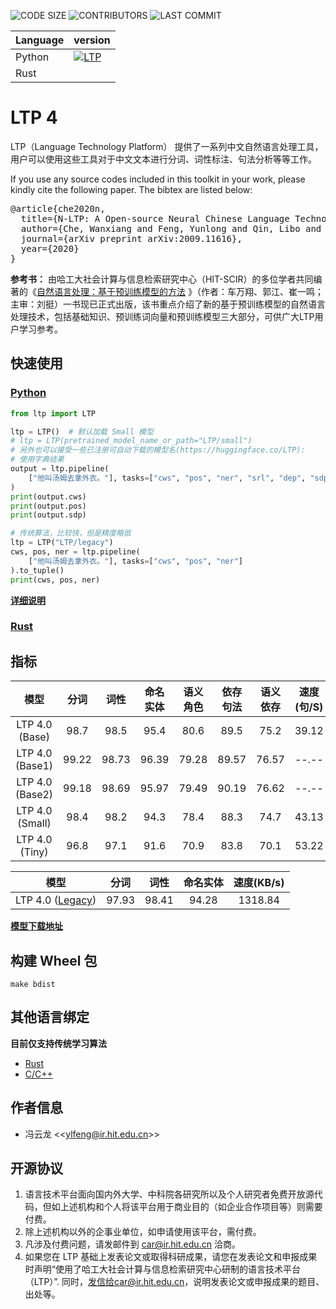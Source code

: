 ![CODE SIZE](https://img.shields.io/github/languages/code-size/HIT-SCIR/ltp)
![CONTRIBUTORS](https://img.shields.io/github/contributors/HIT-SCIR/ltp)
![LAST COMMIT](https://img.shields.io/github/last-commit/HIT-SCIR/ltp)

| Language | version                                                                                       |
|----------|-----------------------------------------------------------------------------------------------|
| Python   | [![LTP](https://img.shields.io/pypi/v/ltp?label=LTP4%20ALPHA)](https://pypi.org/project/ltp/) |
| Rust     |                                                                                               |

# LTP 4

LTP（Language Technology Platform） 提供了一系列中文自然语言处理工具，用户可以使用这些工具对于中文文本进行分词、词性标注、句法分析等等工作。

If you use any source codes included in this toolkit in your work, please kindly cite the following paper. The bibtex
are listed below:
<pre>
@article{che2020n,
  title={N-LTP: A Open-source Neural Chinese Language Technology Platform with Pretrained Models},
  author={Che, Wanxiang and Feng, Yunlong and Qin, Libo and Liu, Ting},
  journal={arXiv preprint arXiv:2009.11616},
  year={2020}
}
</pre>

**参考书：**
由哈工大社会计算与信息检索研究中心（HIT-SCIR）的多位学者共同编著的《[自然语言处理：基于预训练模型的方法](https://item.jd.com/13344628.html)
》（作者：车万翔、郭江、崔一鸣；主审：刘挺）一书现已正式出版，该书重点介绍了新的基于预训练模型的自然语言处理技术，包括基础知识、预训练词向量和预训练模型三大部分，可供广大LTP用户学习参考。

## 快速使用

### [Python](python/interface/README.md)

```python
from ltp import LTP

ltp = LTP()  # 默认加载 Small 模型
# ltp = LTP(pretrained_model_name_or_path="LTP/small")
# 另外也可以接受一些已注册可自动下载的模型名(https://huggingface.co/LTP): 
# 使用字典结果
output = ltp.pipeline(
    ["他叫汤姆去拿外衣。"], tasks=["cws", "pos", "ner", "srl", "dep", "sdp"]
)
print(output.cws)
print(output.pos)
print(output.sdp)

# 传统算法，比较快，但是精度略低
ltp = LTP("LTP/legacy")
cws, pos, ner = ltp.pipeline(
    ["他叫汤姆去拿外衣。"], tasks=["cws", "pos", "ner"]
).to_tuple()
print(cws, pos, ner)
```

**[详细说明](python/interface/docs/quickstart.rst)**

### [Rust](rust/ltp/README.md)

## 指标

|    模型            | 分词    |  词性   |   命名实体   | 语义角色  | 依存句法  | 语义依存  |           速度(句/S)           |
|:----------------:|:-----:|:-----:|:--------:|:-----:|:-----:|:-----:|:---------------------------:|
|  LTP 4.0 (Base)  | 98.7  | 98.5  |   95.4   | 80.6  | 89.5  | 75.2  |            39.12            |
| LTP 4.0 (Base1)  | 99.22 | 98.73 |  96.39   | 79.28 | 89.57 | 76.57 |            --.--            |
| LTP 4.0 (Base2)  | 99.18 | 98.69 |  95.97   | 79.49 | 90.19 | 76.62 |            --.--            |
| LTP 4.0 (Small)  | 98.4  | 98.2  |   94.3   | 78.4  | 88.3  | 74.7  |            43.13            |
|  LTP 4.0 (Tiny)  | 96.8  | 97.1  |   91.6   | 70.9  | 83.8  | 70.1  |            53.22            |

|    模型            | 分词    |  词性   |   命名实体   | 速度(KB/s) |
|:----------------:|:-----:|:-----:|:--------:|:--------:|
| LTP 4.0 ([Legacy](rust/ltp/README.md)) | 97.93 | 98.41 |  94.28   |  1318.84 |

**[模型下载地址](https://huggingface.co/LTP)**

## 构建 Wheel 包

```shell script
make bdist
```

## 其他语言绑定

**目前仅支持传统学习算法**

+ [Rust](rust/ltp)
+ [C/C++](rust/ltp-cffi)

## 作者信息

+ 冯云龙 <<[ylfeng@ir.hit.edu.cn](mailto:ylfeng@ir.hit.edu.cn)>>

## 开源协议

1. 语言技术平台面向国内外大学、中科院各研究所以及个人研究者免费开放源代码，但如上述机构和个人将该平台用于商业目的（如企业合作项目等）则需要付费。
2. 除上述机构以外的企事业单位，如申请使用该平台，需付费。
3. 凡涉及付费问题，请发邮件到 car@ir.hit.edu.cn 洽商。
4. 如果您在 LTP 基础上发表论文或取得科研成果，请您在发表论文和申报成果时声明“使用了哈工大社会计算与信息检索研究中心研制的语言技术平台（LTP）”.
   同时，发信给car@ir.hit.edu.cn，说明发表论文或申报成果的题目、出处等。
